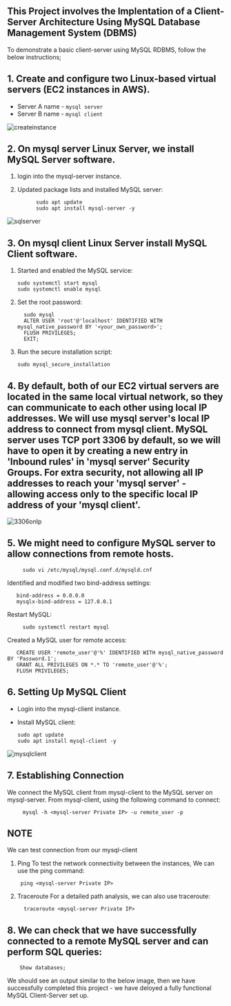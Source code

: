 ## This Project involves the Implentation of a Client-Server Architecture Using MySQL Database Management System (DBMS)

To demonstrate a basic client-server using MySQL RDBMS, follow the below instructions;

## 1. Create and configure two Linux-based virtual servers (EC2 instances in AWS).
   
- Server A name - `mysql server`
- Server B name - `mysql client`

![createinstance](https://github.com/user-attachments/assets/5ebf01af-d654-48e3-aec7-e4ed570c39f0)

## 2. On mysql server Linux Server, we install MySQL Server software.

  1. login into the mysql-server instance.
  2. Updated package lists and installed MySQL server:
  
               sudo apt update
               sudo apt install mysql-server -y

![sqlserver](https://github.com/user-attachments/assets/e2b9eaa1-8c53-4361-83b6-0098d4ee724e)


## 3. On mysql client Linux Server install MySQL Client software.

   1. Started and enabled the MySQL service:
  
          sudo systemctl start mysql
          sudo systemctl enable mysql


   2. Set the root password:

            sudo mysql
            ALTER USER 'root'@'localhost' IDENTIFIED WITH mysql_native_password BY '<your_own_password>';
            FLUSH PRIVILEGES;
            EXIT;
      
   3. Run the secure installation script:

          sudo mysql_secure_installation



## 4. By default, both of our EC2 virtual servers are located in the same local virtual network, so they can communicate to each other using local IP addresses. We will use mysql server's local IP address to connect from mysql client. MySQL server uses TCP port 3306 by default, so we will have to open it by creating a new entry in 'Inbound rules' in 'mysql server' Security Groups. For extra security, not allowing all IP addresses to reach your 'mysql server' - allowing access only to the specific local IP address of your 'mysql client'.

![3306onIp](https://github.com/user-attachments/assets/b9d31097-d82f-4432-b7cb-198191e2ed76)

## 5. We might need to configure MySQL server to allow connections from remote hosts.

         sudo vi /etc/mysql/mysql.conf.d/mysqld.cnf
   Identified and modified two bind-address settings:

       bind-address = 0.0.0.0
       mysqlx-bind-address = 127.0.0.1

   Restart MySQL:

         sudo systemctl restart mysql
   Created a MySQL user for remote access:

       CREATE USER 'remote_user'@'%' IDENTIFIED WITH mysql_native_password BY 'Password.1';
       GRANT ALL PRIVILEGES ON *.* TO 'remote_user'@'%';
       FLUSH PRIVILEGES;

## 6. Setting Up MySQL Client

- Login into the mysql-client instance.
- Install MySQL client:

      sudo apt update
      sudo apt install mysql-client -y

![mysqlclient](https://github.com/user-attachments/assets/5c67b218-ee3a-4fa1-9ddf-0071ab543048)

## 7. Establishing Connection
   We connect the MySQL client from mysql-client to the MySQL server on mysql-server. From mysql-client, using the following command to connect:

         mysql -h <mysql-server Private IP> -u remote_user -p
   
## NOTE
We can test connection from our mysql-client
   1. Ping
   To test the network connectivity between the instances, We can use the ping command:

           ping <mysql-server Private IP>
   
   2. Traceroute
   For a detailed path analysis, we can also use traceroute:

            traceroute <mysql-server Private IP>

## 8. We can check that we have successfully connected to a remote MySQL server and can perform SQL queries:

        Show databases;

We should see an output similar to the below image, then we have successfully completed this project - we have deloyed a fully functional MySQL Client-Server set up. 

    
   






   
